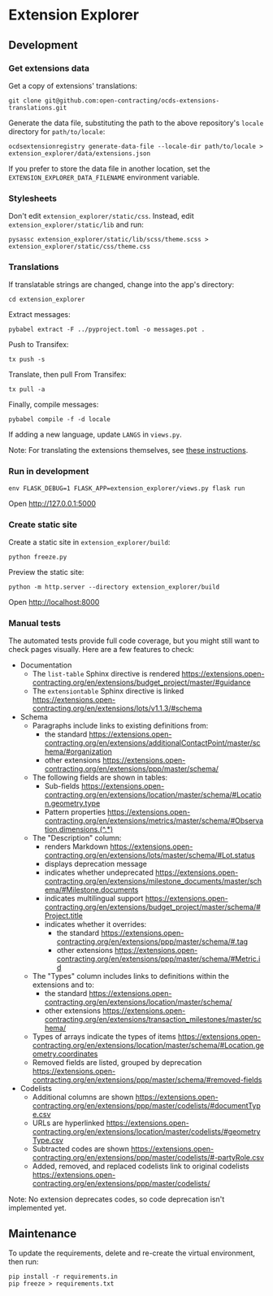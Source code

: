 # Extension Explorer

## Development

### Get extensions data

Get a copy of extensions' translations:

```shell
git clone git@github.com:open-contracting/ocds-extensions-translations.git
```

Generate the data file, substituting the path to the above repository's `locale` directory for `path/to/locale`:

```
ocdsextensionregistry generate-data-file --locale-dir path/to/locale > extension_explorer/data/extensions.json
```

If you prefer to store the data file in another location, set the `EXTENSION_EXPLORER_DATA_FILENAME` environment variable.

### Stylesheets

Don't edit `extension_explorer/static/css`. Instead, edit `extension_explorer/static/lib` and run:

    pysassc extension_explorer/static/lib/scss/theme.scss > extension_explorer/static/css/theme.css

### Translations

If translatable strings are changed, change into the app's directory:

```shell
cd extension_explorer
```

Extract messages:

```shell
pybabel extract -F ../pyproject.toml -o messages.pot .
```

Push to Transifex:

```shell
tx push -s
```

Translate, then pull From Transifex:

```shell
tx pull -a
```

Finally, compile messages:

```shell
pybabel compile -f -d locale
```

If adding a new language, update `LANGS` in `views.py`.

Note: For translating the extensions themselves, see [these instructions](https://ocdsextensionregistry.readthedocs.io/en/latest/translation.html).

### Run in development

```
env FLASK_DEBUG=1 FLASK_APP=extension_explorer/views.py flask run
```

Open <http://127.0.0.1:5000>

### Create static site

Create a static site in `extension_explorer/build`:

```shell
python freeze.py
```

Preview the static site:

```shell
python -m http.server --directory extension_explorer/build
```

Open <http://localhost:8000>

### Manual tests

The automated tests provide full code coverage, but you might still want to check pages visually. Here are a few features to check:

* Documentation
  * The `list-table` Sphinx directive is rendered <https://extensions.open-contracting.org/en/extensions/budget_project/master/#guidance>
  * The `extensiontable` Sphinx directive is linked <https://extensions.open-contracting.org/en/extensions/lots/v1.1.3/#schema>
* Schema
  * Paragraphs include links to existing definitions from:
    * the standard <https://extensions.open-contracting.org/en/extensions/additionalContactPoint/master/schema/#organization>
    * other extensions <https://extensions.open-contracting.org/en/extensions/ppp/master/schema/>
  * The following fields are shown in tables:
    * Sub-fields <https://extensions.open-contracting.org/en/extensions/location/master/schema/#Location.geometry.type>
    * Pattern properties <https://extensions.open-contracting.org/en/extensions/metrics/master/schema/#Observation.dimensions.(^.*)>
  * The "Description" column:
    * renders Markdown <https://extensions.open-contracting.org/en/extensions/lots/master/schema/#Lot.status>
    * displays deprecation message
    * indicates whether undeprecated <https://extensions.open-contracting.org/en/extensions/milestone_documents/master/schema/#Milestone.documents>
    * indicates multilingual support <https://extensions.open-contracting.org/en/extensions/budget_project/master/schema/#Project.title>
    * indicates whether it overrides:
      * the standard <https://extensions.open-contracting.org/en/extensions/ppp/master/schema/#.tag>
      * other extensions <https://extensions.open-contracting.org/en/extensions/ppp/master/schema/#Metric.id>
  * The "Types" column includes links to definitions within the extensions and to:
    * the standard <https://extensions.open-contracting.org/en/extensions/location/master/schema/>
    * other extensions <https://extensions.open-contracting.org/en/extensions/transaction_milestones/master/schema/>
  * Types of arrays indicate the types of items <https://extensions.open-contracting.org/en/extensions/location/master/schema/#Location.geometry.coordinates>
  * Removed fields are listed, grouped by deprecation <https://extensions.open-contracting.org/en/extensions/ppp/master/schema/#removed-fields>
* Codelists
  * Additional columns are shown <https://extensions.open-contracting.org/en/extensions/ppp/master/codelists/#documentType.csv>
  * URLs are hyperlinked <https://extensions.open-contracting.org/en/extensions/location/master/codelists/#geometryType.csv>
  * Subtracted codes are shown <https://extensions.open-contracting.org/en/extensions/ppp/master/codelists/#-partyRole.csv>
  * Added, removed, and replaced codelists link to original codelists <https://extensions.open-contracting.org/en/extensions/ppp/master/codelists/>

Note: No extension deprecates codes, so code deprecation isn't implemented yet.

## Maintenance

To update the requirements, delete and re-create the virtual environment, then run:

```shell
pip install -r requirements.in
pip freeze > requirements.txt
```
